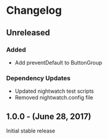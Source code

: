 Changelog
=========

Unreleased
----------
### Added
* Add preventDefault to ButtonGroup
### Dependency Updates
* Updated nightwatch test scripts
* Removed nightwatch.config file

1.0.0 - (June 28, 2017)
------------------
Initial stable release
